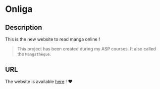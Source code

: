 # Onliga

## Description 

This is the new website to read manga online !

> This project has been created during my ASP courses. It also called the `Mangathèque`.

## URL

The website is available [here](https://onligami.azurewebsites.net) ! :heart: